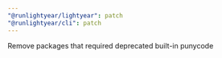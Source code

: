 ```yaml
---
"@runlightyear/lightyear": patch
"@runlightyear/cli": patch
---
```


Remove packages that required deprecated built-in punycode
